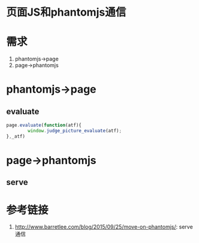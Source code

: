 # 页面JS和phantomjs通信

# 需求

1. phantomjs->page
2. page->phantomjs


# phantomjs->page

## evaluate

```javascript
page.evaluate(function(atf){
        window.judge_picture_evaluate(atf); 
},_atf)
```

# page->phantomjs

## serve



# 参考链接

1. http://www.barretlee.com/blog/2015/09/25/move-on-phantomjs/: serve通信